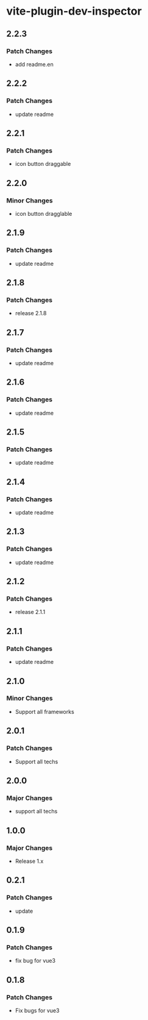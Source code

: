 # vite-plugin-dev-inspector

## 2.2.3

### Patch Changes

- add readme.en

## 2.2.2

### Patch Changes

- update readme

## 2.2.1

### Patch Changes

- icon button draggable

## 2.2.0

### Minor Changes

- icon button dragglable

## 2.1.9

### Patch Changes

- update readme

## 2.1.8

### Patch Changes

- release 2.1.8

## 2.1.7

### Patch Changes

- update readme

## 2.1.6

### Patch Changes

- update readme

## 2.1.5

### Patch Changes

- update readme

## 2.1.4

### Patch Changes

- update readme

## 2.1.3

### Patch Changes

- update readme

## 2.1.2

### Patch Changes

- release 2.1.1

## 2.1.1

### Patch Changes

- update readme

## 2.1.0

### Minor Changes

- Support all frameworks

## 2.0.1

### Patch Changes

- Support all techs

## 2.0.0

### Major Changes

- support all techs

## 1.0.0

### Major Changes

- Release 1.x

## 0.2.1

### Patch Changes

- update

## 0.1.9

### Patch Changes

- fix bug for vue3

## 0.1.8

### Patch Changes

- Fix bugs for vue3
